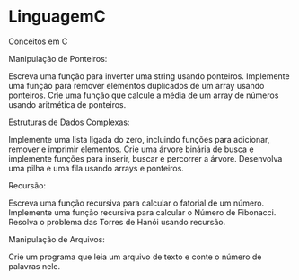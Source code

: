 # LinguagemC
Conceitos em C

Manipulação de Ponteiros:

Escreva uma função para inverter uma string usando ponteiros.
Implemente uma função para remover elementos duplicados de um array usando ponteiros.
Crie uma função que calcule a média de um array de números usando aritmética de ponteiros.

Estruturas de Dados Complexas:

Implemente uma lista ligada do zero, incluindo funções para adicionar, remover e imprimir elementos.
Crie uma árvore binária de busca e implemente funções para inserir, buscar e percorrer a árvore.
Desenvolva uma pilha e uma fila usando arrays e ponteiros.

Recursão:

Escreva uma função recursiva para calcular o fatorial de um número.
Implemente uma função recursiva para calcular o Número de Fibonacci.
Resolva o problema das Torres de Hanói usando recursão.

Manipulação de Arquivos:

Crie um programa que leia um arquivo de texto e conte o número de palavras nele.
